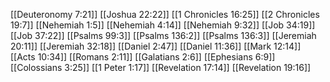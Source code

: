 [[Deuteronomy 7:21]]
[[Joshua 22:22]]
[[1 Chronicles 16:25]]
[[2 Chronicles 19:7]]
[[Nehemiah 1:5]]
[[Nehemiah 4:14]]
[[Nehemiah 9:32]]
[[Job 34:19]]
[[Job 37:22]]
[[Psalms 99:3]]
[[Psalms 136:2]]
[[Psalms 136:3]]
[[Jeremiah 20:11]]
[[Jeremiah 32:18]]
[[Daniel 2:47]]
[[Daniel 11:36]]
[[Mark 12:14]]
[[Acts 10:34]]
[[Romans 2:11]]
[[Galatians 2:6]]
[[Ephesians 6:9]]
[[Colossians 3:25]]
[[1 Peter 1:17]]
[[Revelation 17:14]]
[[Revelation 19:16]]
